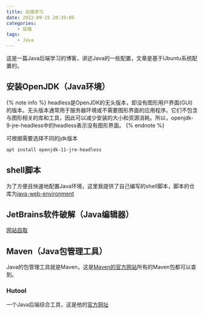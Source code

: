```yaml
---
title: 后端学习
date: 2022-09-15 20:35:05
categories:
    - 后端
tags:
    - Java
---
```


这是一篇Java后端学习的博客，讲述Java的一些配置，文章是基于Ubuntu系统配置的。

<!--more-->

## 安装OpenJDK（Java环境）

{% note info %}
headless是OpenJDK的无头版本，即没有图形用户界面(GUI)的版本。无头版本通常用于服务器环境或不需要图形界面的应用程序。它们不包含与图形相关的库和工具，因此可以减少安装的大小和资源消耗。所以，openjdk-9-jre-headless中的headless表示没有图形界面。
{% endnote %}

可根据需要选择不同的jdk版本

```bash
apt install openjdk-11-jre-headless
```

## shell脚本

为了方便且快速地配置Java环境，这里我提供了自己编写的shell脚本，脚本的仓库为[java-web-environment](https://github.com/wliafe/java-web-environment)

## JetBrains软件破解（Java编辑器）

[网站自取](https://www.exception.site/)

## Maven（Java包管理工具）

Java的包管理工具就是Maven，这是[Maven的官方网站](https://mvnrepository.com/)所有的Maven包都可以查到。

### Hutool

一个Java后端综合工具，这是他的[官方网址](https://www.hutool.cn/)

